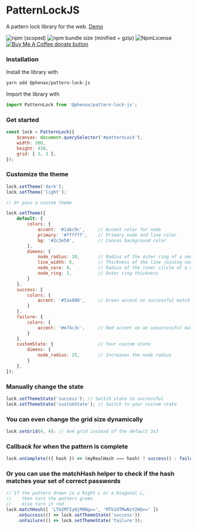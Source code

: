 # PatternLockJS
A pattern lock library for the web. [Demo](https://phenax.github.io/pattern-lock-js/)


![npm (scoped)](https://img.shields.io/npm/v/@phenax/pattern-lock-js.svg?style=flat-square)
![npm bundle size (minified + gzip)](https://img.shields.io/bundlephobia/minzip/@phenax/pattern-lock-js.svg?style=flat-square)
![NpmLicense](https://img.shields.io/npm/l/@phenax/pattern-lock-js.svg?style=flat-square)
<a href="https://www.buymeacoffee.com/phenax"><img src="https://img.shields.io/badge/buy%20me%20a%20coffee-donate-yellow.svg?style=flat-square" alt="Buy Me A Coffee donate button" /></a>




### Installation

Install the library with
```bash
yarn add @phenax/pattern-lock-js
```

Import the library with
```js
import PatternLock from '@phenax/pattern-lock-js';
```

### Get started
```javascript
const lock = PatternLock({
    $canvas: document.querySelector('#patternLock'),
    width: 300,
    height: 430,
    grid: [ 3, 3 ],
});
```

### Customize the theme
```javascript
lock.setTheme('dark');
lock.setTheme('light');

// Or pass a custom theme

lock.setTheme({
    default: {
        colors: {
            accent: '#1abc9c',     // Accent color for node
            primary: '#ffffff',    // Primary node and line color
            bg: '#2c3e50',         // Canvas background color
        },
        dimens: {
            node_radius: 20,       // Radius of the outer ring of a node
            line_width: 6,         // Thickness of the line joining nodes
            node_core: 8,          // Radius of the inner circle of a node
            node_ring: 1,          // Outer ring thickness
        }
    },
    success: {
		colors: {
			accent: '#51e980',     // Green accent on successful match
		}
	},
	failure: {
		colors: {
			accent: '#e74c3c',     // Red accent on an unsuccessful match
		}
    },
    customState: {                 // Your custom state
        dimens: {
            node_radius: 25,       // Increases the node radius
        }
    },
});
```

### Manually change the state
```javascript
lock.setThemeState('success'); // Switch state to successful
lock.setThemeState('customState'); // Switch to your custom state
```

### You can even change the grid size dynamically
```javascript
lock.setGrid(4, 4); // 4x4 grid instead of the default 3x3
```


### Callback for when the pattern is complete
```javascript
lock.onComplete(({ hash }) => (myRealHash === hash) ? success() : failure());
```

### Or you can use the matchHash helper to check if the hash matches your set of correct passwords
```javascript
// If the pattern drawn is a Right L or a Diagonal L,
//    then turn the pattern green
//    else turn it red
lock.matchHash([ 'LTU2MTIyNjM0Ng==', 'MTk1OTMwNzY2NQ==' ])
    .onSuccess(() => lock.setThemeState('success'))
    .onFailure(() => lock.setThemeState('failure'));
```

<br />
